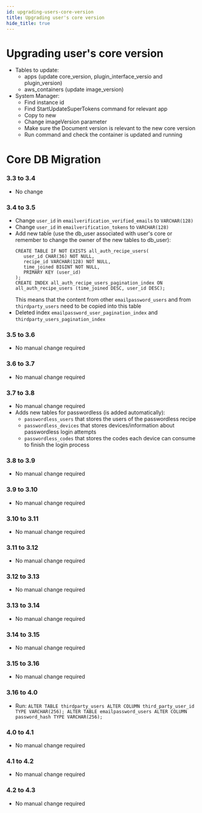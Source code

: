 ```yaml
---
id: upgrading-users-core-version
title: Upgrading user's core version
hide_title: true
---
```


# Upgrading user's core version

- Tables to update:
    - apps (update core_version, plugin_interface_versio and plugin_version)
    - aws_containers (update image_version)
- System Manager:
    - Find instance id
    - Find StartUpdateSuperTokens command for relevant app
    - Copy to new
    - Change imageVersion parameter
    - Make sure the Document version is relevant to the new core version
    - Run command and check the container is updated and running

# Core DB Migration

### 3.3 to 3.4
- No change

### 3.4 to 3.5
- Change `user_id` in `emailverification_verified_emails` to `VARCHAR(128)`
- Change `user_id` in `emailverification_tokens` to `VARCHAR(128)`
- Add new table (use the db_user associated with user's core or remember to change the owner of the new tables to db_user):
   ```
   CREATE TABLE IF NOT EXISTS all_auth_recipe_users(
      user_id CHAR(36) NOT NULL,
      recipe_id VARCHAR(128) NOT NULL,
      time_joined BIGINT NOT NULL,
      PRIMARY KEY (user_id)
   );
   CREATE INDEX all_auth_recipe_users_pagination_index ON all_auth_recipe_users (time_joined DESC, user_id DESC);
   ```
   This means that the content from other `emailpassword_users` and from `thirdparty_users` need to be copied into this table
- Deleted index `emailpassword_user_pagination_index` and `thirdparty_users_pagination_index`

### 3.5 to 3.6
- No manual change required

### 3.6 to 3.7
- No manual change required

### 3.7 to 3.8
- No manual change required
- Adds new tables for passwordless (is added automatically):
  - `passwordless_users` that stores the users of the passwordless recipe
  - `passwordless_devices` that stores devices/information about passwordless login attempts
  - `passwordless_codes` that stores the codes each device can consume to finish the login process

### 3.8 to 3.9
- No manual change required

### 3.9 to 3.10
- No manual change required

### 3.10 to 3.11
- No manual change required

### 3.11 to 3.12
- No manual change required

### 3.12 to 3.13
- No manual change required

### 3.13 to 3.14
- No manual change required

### 3.14 to 3.15
- No manual change required

### 3.15 to 3.16
- No manual change required

### 3.16 to 4.0
- Run: `ALTER TABLE thirdparty_users ALTER COLUMN third_party_user_id TYPE VARCHAR(256); ALTER TABLE emailpassword_users ALTER COLUMN password_hash TYPE VARCHAR(256);`

### 4.0 to 4.1
- No manual change required

### 4.1 to 4.2
- No manual change required

### 4.2 to 4.3
- No manual change required
